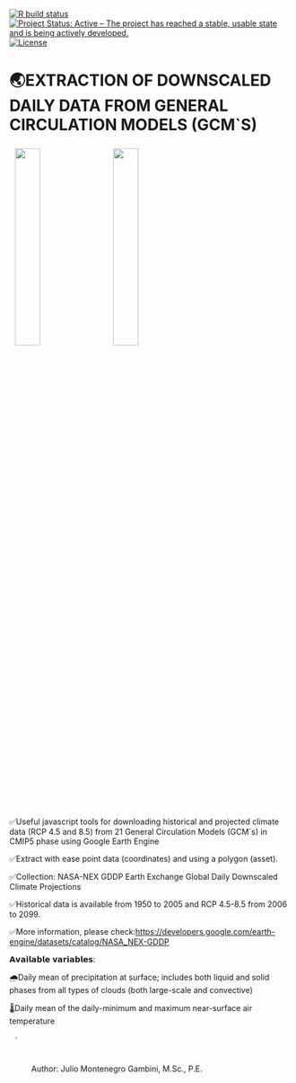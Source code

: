 [![R build status](https://img.shields.io/badge/build-passing-brightgreen)](https://github.com/Hydroenvironment/CMIP6-WORLDCLIM-HANDLING/actions)
[![Project Status: Active – The project has reached a stable, usable state and is being actively
developed.](https://www.repostatus.org/badges/latest/active.svg)](https://www.repostatus.org/#active)
[![License](https://img.shields.io/badge/license-MIT-green)](https://opensource.org/licenses/MIT)

# 🌏EXTRACTION OF DOWNSCALED DAILY DATA FROM GENERAL CIRCULATION MODELS (GCM`S)
<img src="http://www.nasa.gov/sites/default/files/thumbnails/image/15-115.jpg" align="center" hspace="10" vspace="6" width="30%"></a>
<img src="https://esgf-node.llnl.gov/site_media/logos/cmip5_100.png" align="center" hspace="10" vspace="6" width="30%"></a>

✅Useful javascript tools for downloading historical and projected climate data (RCP 4.5 and 8.5) from 21 General Circulation Models (GCM`s) in CMIP5 phase using Google Earth Engine

✅Extract with ease point data (coordinates) and using a polygon (asset).

✅Collection: NASA-NEX GDDP Earth Exchange Global Daily Downscaled Climate Projections

✅Historical data is available from 1950 to 2005 and RCP 4.5-8.5 from 2006 to 2099.

✅More information, please check:https://developers.google.com/earth-engine/datasets/catalog/NASA_NEX-GDDP


𝗔𝘃𝗮𝗶𝗹𝗮𝗯𝗹𝗲 𝘃𝗮𝗿𝗶𝗮𝗯𝗹𝗲𝘀:

🌧️Daily mean of precipitation at surface; includes both liquid and solid phases from all types of clouds (both large-scale and convective)

🌡️Daily mean of the daily-minimum and maximum near-surface air temperature

<img src="https://icons-for-free.com/iconfiles/png/512/command+console+php+programmer+prompt+seo+icon-1320191020194645741.png" align="center" hspace="10" vspace="6" width="3%"></a>
Author: Julio Montenegro Gambini, M.Sc., P.E.
